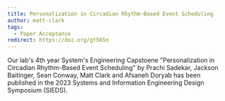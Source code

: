 ```yaml
---
title: Personalization in Circadian Rhythm-Based Event Scheduling
author: matt-clark
tags:
  - Paper Acceptance
redirect: https://doi.org/gt565n
---
```


Our lab's 4th year System's Engineering Capstoene "Personalization in Circadian Rhythm-Based Event Scheduling" by Prachi Sadekar, Jackson Baitinger, Sean Conway, Matt Clark and Afsaneh Doryab has been published in the 2023 Systems and Information Engineering Design Symposium (SIEDS).